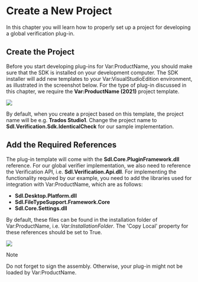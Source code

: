 Create a New Project
====

In this chapter you will learn how to properly set up a project for developing a global verification plug-in.

Create the Project
-----
Before you start developing plug-ins for Var:ProductName, you should make sure that the SDK is installed on your development computer. The SDK installer will add new templates to your Var:VisualStudioEdition environment, as illustrated in the screenshot below. For the type of plug-in discussed in this chapter, we require the **Var:ProductName (2021)** project template.

<img style="display:block; " src="images/PlugInTemplate.jpg"/>

By default, when you create a project based on this template, the project name will be e.g. **Trados Studio1**. Change the project name to **Sdl.Verification.Sdk.IdenticalCheck** for our sample implementation.

Add the Required References
-----
The plug-in template will come with the **Sdl.Core.PluginFramework.dll** reference. For our global verifier implementation, we also need to reference the Verification API, i.e. **Sdl.Verification.Api.dll**. For implementing the functionality required by our example, you need to add the libraries used for integration with Var:ProductName, which are as follows:

* **Sdl.Desktop.Platform.dll**
* **Sdl.FileTypeSupport.Framework.Core**
* **Sdl.Core.Settings.dll**
  
By default, these files can be found in the installation folder of Var:ProductName, i.e. *Var:InstallationFolder*. The 'Copy Local' property for these references should be set to True.

<img style="display:block; " src="images/GlobalVerifierRef.jpg"/>

> [!NOTE]
> Do not forget to sign the assembly. Otherwise, your plug-in might not be loaded by Var:ProductName.

